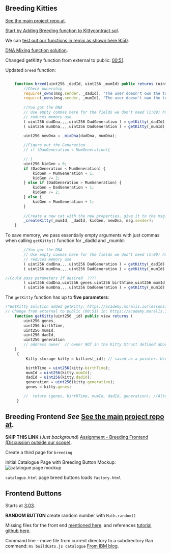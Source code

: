 ## Breeding Kitties 

[See the main project repo at](https://github.com/Ivan-on-Tech-Academy/academy-cryptokitties).

[Start by Adding Breeding function to Kittycontract.sol](https://academy.moralis.io/lessons/dna-mixing-assignment). 


We can [test out our functions in remix as shown here 9:50](https://academy.moralis.io/lessons/dna-mixing-assignment).



[DNA Mixing function solution](https://academy.moralis.io/lessons/dna-mixing-assignment-solution).


Changed getKitty function from external to public: [00:51](https://academy.moralis.io/lessons/dna-mixing-assignment-solution).

Updated `breed` function: 

```js

    function breed(uint256 _dadId, uint256 _mumId) public returns (uint256) {  //Added: https://academy.moralis.io/lessons/dna-mixing-assignment
        //Check ownership
        require(_owns(msg.sender, _dadId), "The user doesn't own the token"); 
        require(_owns(msg.sender, _mumId), "The user doesn't own the token"); 
        
        //You got the DNA
        // Use empty commas here for the fields we don't need (1:09) https://academy.moralis.io/lessons/dna-mixing-assignment-solution
        // reduces memory use
        ( uint256 dadDna,,,,uint256 DadGeneration ) = getKitty(_dadId);
        ( uint256 mumDna,,,,uint256 DadGeneration ) = getKitty(_mumId);

        uint256 newDna = _mixDna(dadDna, mumDna); 
        
        //Figure out the Generation
        // if (DadGeneration < MumGeneration){

        // }
        uint256 kidGen = 0; 
        if (DadGeneration < MumGeneration) {
            kidGen = MumGeneration + 1;
            kidGen /= 2;
        } else if (DadGeneration > MumGeneration) {
            kidGen = DadGeneration + 1;
            kidGen /= 2;
        } else {
            kidGen = MumGeneration + 1;
        }
        
        //Create a new cat with the new properties, give it to the msg.sender
        _createKitty(_mumId, _dadId, kidGen, newDna, msg.sender);
    }

```


To save memory, we pass essentially empty arguments with just commas when calling `getKitty()` function for _dadId and _mumId: 
```js
        //You got the DNA
        // Use empty commas here for the fields we don't need (1:09) https://academy.moralis.io/lessons/dna-mixing-assignment-solution
        // reduces memory use
        ( uint256 dadDna,,,,uint256 DadGeneration ) = getKitty(_dadId);
        ( uint256 mumDna,,,,uint256 DadGeneration ) = getKitty(_mumId);

//Could pass parameters if desired  ????
        ( uint256 dadDna,uint256 genes,uint256 birthTime,uint256 mumId,uint256 DadGeneration ) = getKitty(_dadId);
        ( uint256 mumDna,,,,uint256 DadGeneration ) = getKitty(_mumId);

```

The `getKitty` function has up to **five parameters**: 
```js
/*GetKitty Solution added getKitty: https://academy.moralis.io/lessons/getkitty-solution  */
// Change from external to public (00:51) in: https://academy.moralis.io/lessons/dna-mixing-assignment-solution
    function getKitty(uint256 _id) public view returns (
        uint256 genes,
        uint256 birthTime,
        uint256 mumId,
        uint256 dadId,
        uint256 generation
        // address owner  // owner NOT in the Kitty Struct defined above.
    )
     {
         Kitty storage kitty = kitties[_id]; // saved as a pointer. Use storage instead memory (less space) (1:36): https://academy.moralis.io/lessons/getkitty-solution

         birthTime = uint256(kitty.birthTime);
         mumId = uint256(kitty.mumId);
         dadId = uint256(kitty.dadId); 
         generation = uint256(kitty.generation);
         genes = kitty.genes;  

        //  return (genes, birthTime, mumId, dadId, generation); //Alternate solution (00:58): https://academy.moralis.io/lessons/getkitty-solution
     }

```




## Breeding Frontend _See_ [See the main project repo at](https://github.com/Ivan-on-Tech-Academy/academy-cryptokitties).


**SKIP THIS LINK** (_Just background_)
[Assignment - Breeding Frontend (Discussion outside our scope)](https://academy.moralis.io/lessons/assignment-breeding-frontend).

Create a third page for `breeding` 


Initial Catalogue Page with Breeding Button Mockup: 
![catalogue page mockup](https://i.imgur.com/rmU728s.png)

`catalogue.html` page breed buttons loads `factory.html` 


## Frontend Buttons

Starts at [3:03](https://academy.moralis.io/lessons/cleanup-buttons-assignment).

**RANDOM BUTTON**
create random number with `Math.random()`


Missing files for the front end [mentioned here](https://studygroup.moralis.io/t/missing-video-s-for-catalogue-and-k-factory/46261/2). and references [tutorial github here](https://github.com/Ivan-on-Tech-Academy/academy-cryptokitties).


Command line - move file from current directory to a subdirectory
Ran command: `mv buildCats.js catalogue` [From IBM blog](https://www.ibm.com/docs/en/aix/7.2?topic=m-mv-command).


